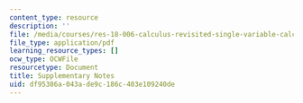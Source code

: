 ```yaml
---
content_type: resource
description: ''
file: /media/courses/res-18-006-calculus-revisited-single-variable-calculus-fall-2010/df95386a043ade9c186c403e109240de_MITRES_18_006_supp_notes.pdf
file_type: application/pdf
learning_resource_types: []
ocw_type: OCWFile
resourcetype: Document
title: Supplementary Notes
uid: df95386a-043a-de9c-186c-403e109240de
---
```

